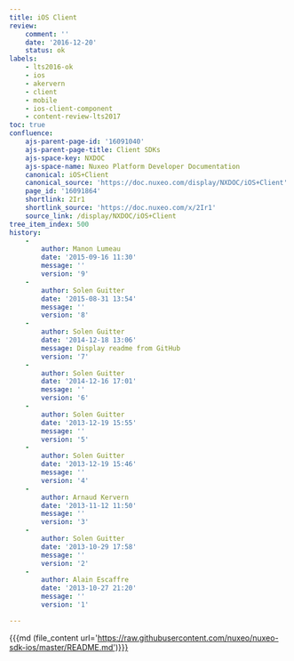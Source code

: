 ```yaml
---
title: iOS Client
review:
    comment: ''
    date: '2016-12-20'
    status: ok
labels:
    - lts2016-ok
    - ios
    - akervern
    - client
    - mobile
    - ios-client-component
    - content-review-lts2017
toc: true
confluence:
    ajs-parent-page-id: '16091040'
    ajs-parent-page-title: Client SDKs
    ajs-space-key: NXDOC
    ajs-space-name: Nuxeo Platform Developer Documentation
    canonical: iOS+Client
    canonical_source: 'https://doc.nuxeo.com/display/NXDOC/iOS+Client'
    page_id: '16091864'
    shortlink: 2Ir1
    shortlink_source: 'https://doc.nuxeo.com/x/2Ir1'
    source_link: /display/NXDOC/iOS+Client
tree_item_index: 500
history:
    -
        author: Manon Lumeau
        date: '2015-09-16 11:30'
        message: ''
        version: '9'
    -
        author: Solen Guitter
        date: '2015-08-31 13:54'
        message: ''
        version: '8'
    -
        author: Solen Guitter
        date: '2014-12-18 13:06'
        message: Display readme from GitHub
        version: '7'
    -
        author: Solen Guitter
        date: '2014-12-16 17:01'
        message: ''
        version: '6'
    -
        author: Solen Guitter
        date: '2013-12-19 15:55'
        message: ''
        version: '5'
    -
        author: Solen Guitter
        date: '2013-12-19 15:46'
        message: ''
        version: '4'
    -
        author: Arnaud Kervern
        date: '2013-11-12 11:50'
        message: ''
        version: '3'
    -
        author: Solen Guitter
        date: '2013-10-29 17:58'
        message: ''
        version: '2'
    -
        author: Alain Escaffre
        date: '2013-10-27 21:20'
        message: ''
        version: '1'

---
```

{{{md (file_content url='https://raw.githubusercontent.com/nuxeo/nuxeo-sdk-ios/master/README.md')}}}
